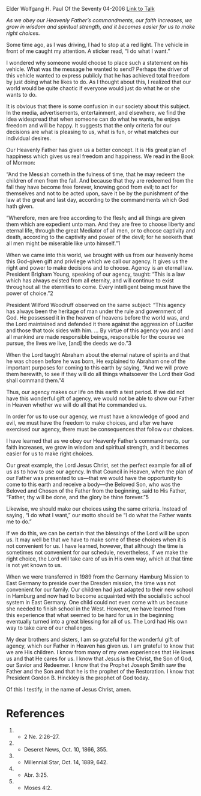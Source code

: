 Elder Wolfgang H. Paul
Of the Seventy
04-2006
[Link to Talk](https://www.churchofjesuschrist.org/study/general-conference/2006/04/the-gift-of-agency?lang=eng)

_As we obey our Heavenly Father’s commandments, our faith increases, we grow in wisdom and spiritual strength, and it becomes easier for us to make right choices._

Some time ago, as I was driving, I had to stop at a red light. The vehicle in front of me caught my attention. A sticker read, “I do what I want.”

I wondered why someone would choose to place such a statement on his vehicle. What was the message he wanted to send? Perhaps the driver of this vehicle wanted to express publicly that he has achieved total freedom by just doing what he likes to do. As I thought about this, I realized that our world would be quite chaotic if everyone would just do what he or she wants to do.

It is obvious that there is some confusion in our society about this subject. In the media, advertisements, entertainment, and elsewhere, we find the idea widespread that when someone can do what he wants, he enjoys freedom and will be happy. It suggests that the only criteria for our decisions are what is pleasing to us, what is fun, or what matches our individual desires.

Our Heavenly Father has given us a better concept. It is His great plan of happiness which gives us real freedom and happiness. We read in the Book of Mormon:

“And the Messiah cometh in the fulness of time, that he may redeem the children of men from the fall. And because that they are redeemed from the fall they have become free forever, knowing good from evil; to act for themselves and not to be acted upon, save it be by the punishment of the law at the great and last day, according to the commandments which God hath given.

“Wherefore, men are free according to the flesh; and all things are given them which are expedient unto man. And they are free to choose liberty and eternal life, through the great Mediator of all men, or to choose captivity and death, according to the captivity and power of the devil; for he seeketh that all men might be miserable like unto himself.”1

When we came into this world, we brought with us from our heavenly home this God-given gift and privilege which we call our agency. It gives us the right and power to make decisions and to choose. Agency is an eternal law. President Brigham Young, speaking of our agency, taught: “This is a law which has always existed from all eternity, and will continue to exist throughout all the eternities to come. Every intelligent being must have the power of choice.”2

President Wilford Woodruff observed on the same subject: “This agency has always been the heritage of man under the rule and government of God. He possessed it in the heaven of heavens before the world was, and the Lord maintained and defended it there against the aggression of Lucifer and those that took sides with him. … By virtue of this agency you and I and all mankind are made responsible beings, responsible for the course we pursue, the lives we live, [and] the deeds we do.”3

When the Lord taught Abraham about the eternal nature of spirits and that he was chosen before he was born, He explained to Abraham one of the important purposes for coming to this earth by saying, “And we will prove them herewith, to see if they will do all things whatsoever the Lord their God shall command them.”4

Thus, our agency makes our life on this earth a test period. If we did not have this wonderful gift of agency, we would not be able to show our Father in Heaven whether we will do all that He commanded us.

In order for us to use our agency, we must have a knowledge of good and evil, we must have the freedom to make choices, and after we have exercised our agency, there must be consequences that follow our choices.

I have learned that as we obey our Heavenly Father’s commandments, our faith increases, we grow in wisdom and spiritual strength, and it becomes easier for us to make right choices.

Our great example, the Lord Jesus Christ, set the perfect example for all of us as to how to use our agency. In that Council in Heaven, when the plan of our Father was presented to us—that we would have the opportunity to come to this earth and receive a body—the Beloved Son, who was the Beloved and Chosen of the Father from the beginning, said to His Father, “Father, thy will be done, and the glory be thine forever.”5

Likewise, we should make our choices using the same criteria. Instead of saying, “I do what I want,” our motto should be “I do what the Father wants me to do.”

If we do this, we can be certain that the blessings of the Lord will be upon us. It may well be that we have to make some of these choices when it is not convenient for us. I have learned, however, that although the time is sometimes not convenient for our schedule, nevertheless, if we make the right choice, the Lord will take care of us in His own way, which at that time is not yet known to us.

When we were transferred in 1989 from the Germany Hamburg Mission to East Germany to preside over the Dresden mission, the time was not convenient for our family. Our children had just adapted to their new school in Hamburg and now had to become acquainted with the socialistic school system in East Germany. One child could not even come with us because she needed to finish school in the West. However, we have learned from this experience that what seemed to be hard for us in the beginning eventually turned into a great blessing for all of us. The Lord had His own way to take care of our challenges.

My dear brothers and sisters, I am so grateful for the wonderful gift of agency, which our Father in Heaven has given us. I am grateful to know that we are His children. I know from many of my own experiences that He loves us and that He cares for us. I know that Jesus is the Christ, the Son of God, our Savior and Redeemer. I know that the Prophet Joseph Smith saw the Father and the Son and that he is the prophet of the Restoration. I know that President Gordon B. Hinckley is the prophet of God today.

Of this I testify, in the name of Jesus Christ, amen.

# References
1. - 2 Ne. 2:26–27.
2. - Deseret News, Oct. 10, 1866, 355.
3. - Millennial Star, Oct. 14, 1889, 642.
4. - Abr. 3:25.
5. - Moses 4:2.